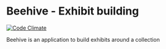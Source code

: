 # Beehive - Exhibit building

[![Code Climate](https://codeclimate.com/github/ndlib/beehive/badges/gpa.svg)](https://codeclimate.com/github/ndlib/beehive)

Beehive is an application to build exhibits around a collection
